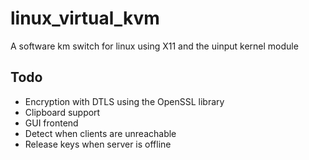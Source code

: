 # linux_virtual_kvm
A software km switch for linux using X11 and the uinput kernel module

## Todo
-   Encryption with DTLS using the OpenSSL library
-   Clipboard support
-   GUI frontend
-   Detect when clients are unreachable
-   Release keys when server is offline
